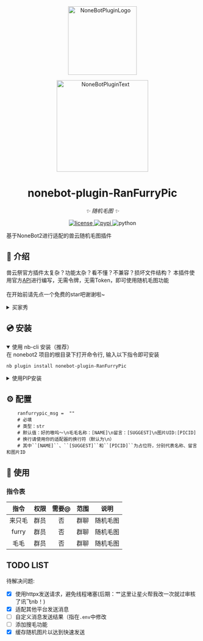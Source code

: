 <div align="center">
  <a href="https://v2.nonebot.dev/store"><img src="https://github.com/A-kirami/nonebot-plugin-template/blob/resources/nbp_logo.png" width="180" height="180" alt="NoneBotPluginLogo"></a>
  <br>
  <p><img src="https://github.com/A-kirami/nonebot-plugin-template/blob/resources/NoneBotPlugin.svg" width="240" alt="NoneBotPluginText"></p>
</div>

<div align="center">

# nonebot-plugin-RanFurryPic

_✨ 随机毛图 ✨_


</a>
<a href="https://github.com/Ekac00/nonebot-plugin-RanFurryPic/blob/main/LICENSE">
    <img src="https://img.shields.io/github/license/Ekac00/nonebot-plugin-RanFurryPic.svg" alt="license">
</a>
<a href="https://pypi.python.org/pypi/nonebot-plugin-RanFurryPic">
    <img src="https://img.shields.io/pypi/v/nonebot-plugin-RanFurryPic.svg" alt="pypi">
</a>
<img src="https://img.shields.io/badge/python-3.9+-blue.svg" alt="python">

</div>

基于NoneBot2进行适配的兽云随机毛图插件

## 📖 介绍

兽云祭官方插件太复杂？功能太杂？看不懂？不兼容？损坏文件结构？
本插件使用官方<a href="https://console-docs.apipost.cn/preview/6bf01cfebd3e5f96/c4e20a5d1a5db86c?target_id=83fb4f89-221c-4196-bb85-4abf73af73af">API</a>进行编写，无需令牌，无需Token，即可使用随机毛图功能<br><br>
在开始前请先点一个免费的star吧谢谢啦~

<details>
<summary>买家秀</summary>

<img src="https://img2.imgtp.com/2024/05/10/U4xrcU7e.png">

</details>

## 💿 安装

<details open>
<summary>使用 nb-cli 安装（推荐）</summary>
在 nonebot2 项目的根目录下打开命令行, 输入以下指令即可安装

    nb plugin install nonebot-plugin-RanFurryPic

</details>

<details>
<summary>使用PIP安装</summary>
在 nonebot2 项目的插件目录下, 打开命令行, 输入安装命令

    pip install nonebot-plugin-RanFurryPic

打开 nonebot2 项目根目录下的 `pyproject.toml` 文件, 在 `[tool.nonebot]` 部分追加写入

    plugins = ["nonebot_plugin_RanFurryPic"]


</details>

## ⚙️ 配置

```
    ranfurrypic_msg =  ""
    # 必填
    # 类型：str
    # 默认值：好的嗷呜～\n毛毛名称：[NAME]\n留言：[SUGGEST]\n图片UID:[PICID]
    # 换行请使用你的适配器的换行符（默认为\n）
    # 其中``[NAME]``、``[SUGGEST]``和``[PICID]``为占位符，分别代表名称、留言和图片ID
```

## 🎉 使用
### 指令表
| 指令 | 权限 | 需要@ | 范围 | 说明 |
|:-----:|:----:|:----:|:----:|:----:|
| 来只毛 | 群员 | 否 | 群聊 | 随机毛图 |
| furry | 群员 | 否 | 群聊 | 随机毛图 |
| 毛毛 | 群员 | 否 | 群聊 | 随机毛图 |

## TODO LIST

待解决问题:

 - [x] 使用httpx发送请求，避免线程堵塞(后期：艹这里让星火帮我改一次就过审核了讯飞nb！)
 - [x] 适配其他平台发送消息
 - [ ] 自定义消息发送结果（指在`.env`中修改
 - [ ] 添加搜毛功能
 - [x] 缓存随机图片以达到快速发送
